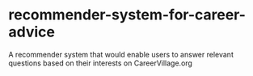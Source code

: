 # recommender-system-for-career-advice
A recommender system that would enable users to answer relevant questions based on their interests on CareerVillage.org
